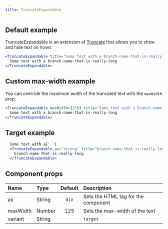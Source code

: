 ```yaml
---
title: TruncateExpandable
---
```


## Default example

TruncateExpandable is an extension of [Truncate](/Truncate) that allows you to show and hide text on hover.

```jsx live
<TruncateExpandable title="Some text with a branch-name-that-is-really-long">
  Some text with a branch-name-that-is-really-long
</TruncateExpandable>
```

## Custom max-width example

You can override the maximum width of the truncated text with the `maxWidth` prop.

```jsx live
<TruncateExpandable maxWidth={250} title="Some text with a branch-name-that-is-really-long">
  Some text with a branch-name-that-is-really-long
</TruncateExpandable>
```

## Target example

```jsx live
  Some text with a{' '}
  <TruncateExpandable as="strong" title="branch-name-that-is-really-long" variant="target">
    branch-name-that-is-really-long
  </TruncateExpandable>
```

## Component props

| Name     | Type   | Default | Description                         |
| :------- | :----- | :-----: | :---------------------------------- |
| as       | String |  `div`  | Sets the HTML tag for the component |
| maxWidth | Number |   125   | Sets the max-width of the text      |
| variant  | String |         | `target`                            |
